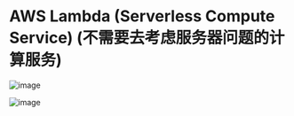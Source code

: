 # AWS Lambda (Serverless Compute Service) (不需要去考虑服务器问题的计算服务)

![image](https://user-images.githubusercontent.com/60442877/233757823-96c49048-37fc-42bf-a7c1-7f99f47183b7.png)

![image](https://user-images.githubusercontent.com/60442877/233757850-11c5c05e-1fc3-4c22-b44b-68789331d73f.png)
